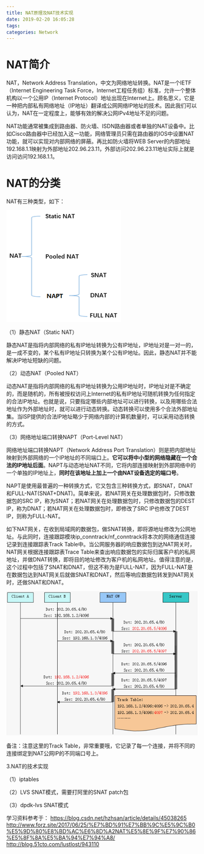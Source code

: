 ```yaml
---
title: NAT原理及NAT技术实现
date: 2019-02-20 16:05:28
tags:
categories: Network
---
```


# NAT简介

NAT，Network Address Translation，中文为网络地址转换。NAT是一个IETF（Internet Engineering Task Force，Internet工程任务组）标准，允许一个整体机构以一个公用IP（Internet Protocol）地址出现在Internet上。顾名思义，它是一种把内部私有网络地址（IP地址）翻译成公网网络IP地址的技术。因此我们可以认为，NAT在一定程度上，能够有效的解决公网IPv4地址不足的问题。

NAT功能通常被集成到路由器、防火墙、ISDN路由器或者单独的NAT设备中。比如Cisco路由器中已经加入这一功能，网络管理员只需在路由器的IOS中设置NAT功能，就可以实现对内部网络的屏蔽。再比如防火墙将WEB Server的内部地址192.168.1.1映射为外部地址202.96.23.11，外部访问202.96.23.11地址实际上就是访问访问192.168.1.1。

# NAT的分类

NAT有三种类型，如下：

![](/images/network_nat_1_1.png)

（1）静态NAT（Static NAT）

静态NAT是指将内部网络的私有IP地址转换为公有IP地址，IP地址对是一对一的，是一成不变的，某个私有IP地址只转换为某个公有IP地址。因此，静态NAT并不能解决IP地址短缺的问题。 

（2）动态NAT（Pooled NAT）

动态NAT是指将内部网络的私有IP地址转换为公用IP地址时，IP地址对是不确定的，而是随机的，所有被授权访问上Internet的私有IP地址可随机转换为任何指定的合法IP地址。也就是说，只要指定哪些内部地址可以进行转换，以及用哪些合法地址作为外部地址时，就可以进行动态转换。动态转换可以使用多个合法外部地址集。当ISP提供的合法IP地址略少于网络内部的计算机数量时，可以采用动态转换的方式。 

（3）网络地址端口转换NAPT（Port-Level NAT）

网络地址端口转换NAPT（Network Address Port Translation）则是把内部地址映射到外部网络的一个IP地址的不同端口上。**它可以将中小型的网络隐藏在一个合法的IP地址后面**。NAPT与动态地址NAT不同，它将内部连接映射到外部网络中的一个单独的IP地址上，**同时在该地址上加上一个由NAT设备选定的端口号**。

NAPT是使用最普遍的一种转换方式，它又包含三种转换方式，即SNAT，DNAT和FULL-NAT(SNAT+DNAT)。简单来说，若NAT网关在处理数据包时，只修改数据包的SRC IP，称为SNAT；若NAT网关在处理数据包时，只修改数据包的DEST IP，称为DNAT；若NAT网关在处理数据包时，即修改了SRC IP也修改了DEST IP，则称为FULL-NAT。

如下NAT网关，在收到局域网的数据包，做SNAT转换，即将源地址修改为公网地址。与此同时，连接跟踪模块ip_conntrack/nf_conntrack将本次的网络通信连接记录到连接跟踪表Track Table中。当公网服务器的响应数据包到达NAT网关时，NAT网关根据连接跟踪表Trace Table来查出响应数据包的实际归属客户机的私网地址，并做DNAT转换，即将目的地址修改为客户机的私网地址。值得注意的是，这个过程中包括了SNAT和DNAT，但这不称为是FULL-NAT，因为FULL-NAT是在数据包达到NAT网关后就做SNAT和DNAT，然后等响应数据包转发到NAT网关时，还做SNAT和DNAT。

![](/images/network_nat_1_2.png)

备注：注意这里的Track Table，非常重要哦，它记录了每一个连接，并将不同的连接绑定到NAT公网IP的不同端口号上。

3.NAT的技术实现

（1）iptables

（2）LVS SNAT模式，需要打阿里的SNAT patch包

（3）dpdk-lvs SNAT模式

学习资料参考于：
https://blog.csdn.net/hzhsan/article/details/45038265
http://www.forz.site/2017/06/25/%E7%BD%91%E7%BB%9C%E5%9C%B0%E5%9D%80%E8%BD%AC%E6%8D%A2NAT%E5%8E%9F%E7%90%86%E5%8F%8A%E5%BA%94%E7%94%A8/
http://blog.51cto.com/lustlost/943110
